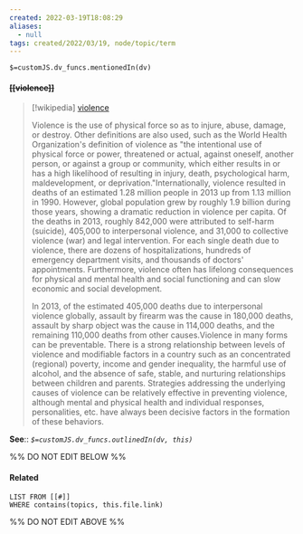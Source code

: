 ```yaml
---
created: 2022-03-19T18:08:29 
aliases:
  - null
tags: created/2022/03/19, node/topic/term
---
```

`$=customJS.dv_funcs.mentionedIn(dv)`

#### <s class="topic-title">[[violence]]</s>

> [!wikipedia] [violence](https://en.wikipedia.org/wiki/Violence)
> 
> Violence is the use of physical force so as to injure, abuse, damage, or destroy. Other definitions are also used, such as the World Health Organization's definition of violence as "the intentional use of physical force or power, threatened or actual, against oneself, another person, or against a group or community, which either results in or has a high likelihood of resulting in injury, death, psychological harm, maldevelopment, or deprivation."Internationally, violence resulted in deaths of an estimated 1.28 million people in 2013 up from 1.13 million in 1990. However, global population grew by roughly 1.9 billion during those years, showing a dramatic reduction in violence per capita. Of the deaths in 2013, roughly 842,000 were attributed to self-harm (suicide), 405,000 to interpersonal violence, and 31,000 to collective violence (war) and legal intervention. For each single death due to violence, there are dozens of hospitalizations, hundreds of emergency department visits, and thousands of doctors' appointments. Furthermore, violence often has lifelong consequences for physical and mental health and social functioning and can slow economic and social development.
> 
> In 2013, of the estimated 405,000 deaths due to interpersonal violence globally, assault by firearm was the cause in 180,000 deaths, assault by sharp object was the cause in 114,000 deaths, and the remaining 110,000 deaths from other causes.Violence in many forms can be preventable. There is a strong relationship between levels of violence and modifiable factors in a country such as an concentrated (regional) poverty, income and gender inequality, the harmful use of alcohol, and the absence of safe, stable, and nurturing relationships between children and parents. Strategies addressing the underlying causes of violence can be relatively effective in preventing violence, although mental and physical health and individual responses, personalities, etc. have always been decisive factors in the formation of these behaviors.
>


**See**::
*`$=customJS.dv_funcs.outlinedIn(dv, this)`*

%% DO NOT EDIT BELOW %%

#### Related 

```dataview
LIST FROM [[#]]
WHERE contains(topics, this.file.link)
```
%% DO NOT EDIT ABOVE %%

